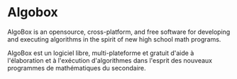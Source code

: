 # Algobox

AlgoBox is an opensource, cross-platform, and free software for developing and executing algorithms in the spirit of new high school math programs.

AlgoBox est un logiciel libre, multi-plateforme et gratuit d'aide à l'élaboration et à l'exécution d'algorithmes dans l'esprit des nouveaux programmes de mathématiques du secondaire.
